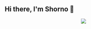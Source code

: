 ## Hi there, I'm Shorno 👋

<div align="center">
  <img src="https://github-readme-stats.vercel.app/api/wakatime?username=MrShorno&layout=compact" />
</div>
